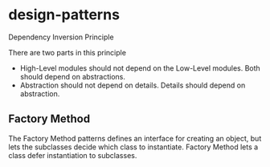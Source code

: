 # design-patterns

Dependency Inversion Principle

There are two parts in this principle
- High-Level modules should not depend on the Low-Level modules. Both should depend on abstractions.
- Abstraction should not depend on details. Details should depend on abstraction.

## Factory Method
The Factory Method patterns defines an interface for creating an object, but lets the subclasses decide which class to instantiate. Factory Method lets a class defer instantiation to subclasses.


